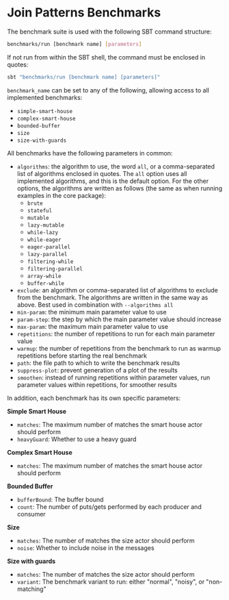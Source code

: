 # Join Patterns Benchmarks

The benchmark suite is used with the following SBT command structure:

```bash
benchmarks/run [benchmark name] [parameters]
```

If not run from within the SBT shell, the command must be enclosed in quotes:

```bash
sbt "benchmarks/run [benchmark name] [parameters]"
```

`benchmark_name` can be set to any of the following, allowing access to all implemented benchmarks:

- `simple-smart-house`
- `complex-smart-house`
- `bounded-buffer`
- `size`
- `size-with-guards`

All benchmarks have the following parameters in common:

- `algorithms`: the algorithm to use, the word `all`, or a comma-separated list of algorithms enclosed in quotes. 
  The `all` option uses all implemented algorithms, and this is the default option. For the other options, the 
  algorithms are written as follows (the same as when running examples in the core package):
  - `brute`
  - `stateful`
  - `mutable`
  - `lazy-mutable`
  - `while-lazy`
  - `while-eager`
  - `eager-parallel`
  - `lazy-parallel`
  - `filtering-while`
  - `filtering-parallel`
  - `array-while`
  - `buffer-while`
- `exclude`: an algorithm or comma-separated list of algorithms to exclude from the benchmark. The algorithms are written
  in the same way as above. Best used in combination with `--algorithms all`
- `min-param`: the minimum main parameter value to use
- `param-step`: the step by which the main parameter value should increase
- `max-param`: the maximum main parameter value to use
- `repetitions`: the number of repetitions to run for each main parameter value
- `warmup`: the number of repetitions from the benchmark to run as warmup repetitions before starting the real benchmark
- `path`: the file path to which to write the benchmark results
- `suppress-plot`: prevent generation of a plot of the results
- `smoothen`: instead of running repetitions within parameter values, run parameter values within repetitions, for smoother results

In addition, each benchmark has its own specific parameters:

**Simple Smart House**
- `matches`: The maximum number of matches the smart house actor should perform
- `heavyGuard`: Whether to use a heavy guard

**Complex Smart House**
- `matches`: The maximum number of matches the smart house actor should perform

**Bounded Buffer**
- `bufferBound`: The buffer bound
- `count`: The number of puts/gets performed by each producer and consumer

**Size**
- `matches`: The number of matches the size actor should perform
- `noise`: Whether to include noise in the messages

**Size with guards**
- `matches`: The number of matches the size actor should perform
- `variant`: The benchmark variant to run: either "normal", "noisy", or "non-matching"
